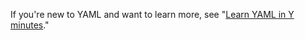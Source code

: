 If you're new to YAML and want to learn more, see "[Learn YAML in Y minutes](https://learnxinyminutes.com/docs/yaml/)."
